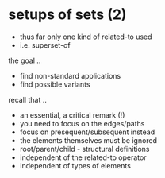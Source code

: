 
# setups of sets (2)

- thus far only one kind of related-to used
- i.e. superset-of

the goal ..
- find non-standard applications
- find possible variants

recall that ..
- an essential, a critical remark (!)
- you need to focus on the edges/paths
- focus on presequent/subsequent instead
- the elements themselves must be ignored
- root/parent/child - structural definitions
- independent of the related-to operator
- independent of types of elements
